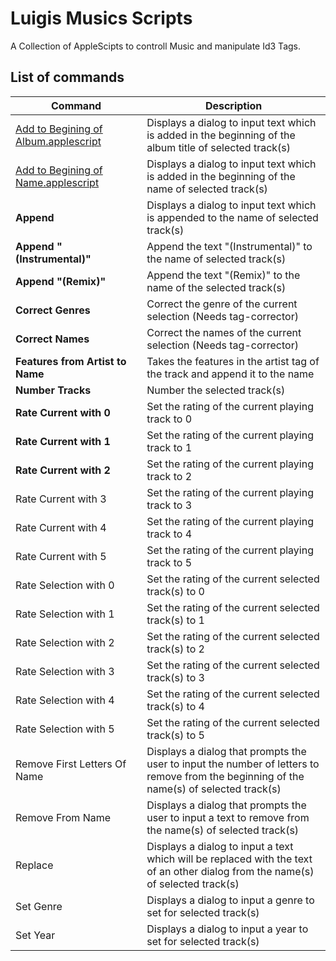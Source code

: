 # Luigis Musics Scripts

A Collection of AppleScipts to controll Music and manipulate Id3 Tags.

## List of commands

| Command                                                                                                    | Description                                                                                                                             |
| ---------------------------------------------------------------------------------------------------------- | --------------------------------------------------------------------------------------------------------------------------------------- |
| [Add to Begining of Album.applescript](Add%20to%20Begining%20of%20Album.applescript)<br/> <img width=450/> | Displays a dialog to input text which is added in the beginning of the album title of selected track(s)                                 |
| [Add to Begining of Name.applescript](Add%20to%20Begining%20of%20Album.applescript)                        | Displays a dialog to input text which is added in the beginning of the name of selected track(s)                                        |
| **Append**                                                                                                 | Displays a dialog to input text which is appended to the name of selected track(s)                                                      |
| **Append "(Instrumental)"**                                                                                | Append the text "(Instrumental)" to the name of selected track(s)                                                                       |
| **Append "(Remix)"**                                                                                       | Append the text "(Remix)" to the name of the selected track(s)                                                                          |
| **Correct Genres**                                                                                         | Correct the genre of the current selection (Needs tag-corrector)                                                                        |
| **Correct Names**                                                                                          | Correct the names of the current selection (Needs tag-corrector)                                                                        |
| **Features from Artist to Name**                                                                           | Takes the features in the artist tag of the track and append it to the name                                                             |
| **Number Tracks**                                                                                          | Number the selected track(s)                                                                                                            |
| **Rate Current with 0**                                                                                    | Set the rating of the current playing track to 0                                                                                        |
| **Rate Current with 1**                                                                                    | Set the rating of the current playing track to 1                                                                                        |
| **Rate Current with 2**                                                                                    | Set the rating of the current playing track to 2                                                                                        |
| Rate Current with 3                                                                                        | Set the rating of the current playing track to 3                                                                                        |
| Rate Current with 4                                                                                        | Set the rating of the current playing track to 4                                                                                        |
| Rate Current with 5                                                                                        | Set the rating of the current playing track to 5                                                                                        |
| Rate Selection with 0                                                                                      | Set the rating of the current selected track(s) to 0                                                                                    |
| Rate Selection with 1                                                                                      | Set the rating of the current selected track(s) to 1                                                                                    |
| Rate Selection with 2                                                                                      | Set the rating of the current selected track(s) to 2                                                                                    |
| Rate Selection with 3                                                                                      | Set the rating of the current selected track(s) to 3                                                                                    |
| Rate Selection with 4                                                                                      | Set the rating of the current selected track(s) to 4                                                                                    |
| Rate Selection with 5                                                                                      | Set the rating of the current selected track(s) to 5                                                                                    |
| Remove First Letters Of Name                                                                               | Displays a dialog that prompts the user to input the number of letters to remove from the beginning of the name(s) of selected track(s) |
| Remove From Name                                                                                           | Displays a dialog that prompts the user to input a text to remove from the name(s) of selected track(s)                                 |
| Replace                                                                                                    | Displays a dialog to input a text which will be replaced with the text of an other dialog from the name(s) of selected track(s)         |
| Set Genre                                                                                                  | Displays a dialog to input a genre to set for selected track(s)                                                                         |
| Set Year                                                                                                   | Displays a dialog to input a year to set for selected track(s)                                                                          |
